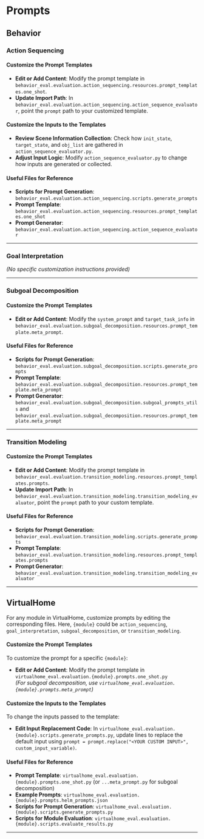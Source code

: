 # Prompts

## Behavior

### Action Sequencing

#### Customize the Prompt Templates
- **Edit or Add Content**: Modify the prompt template in `behavior_eval.evaluation.action_sequencing.resources.prompt_templates.one_shot`.
- **Update Import Path**: In `behavior_eval.evaluation.action_sequencing.action_sequence_evaluator`, point the `prompt` path to your customized template.

#### Customize the Inputs to the Templates
- **Review Scene Information Collection**: Check how `init_state`, `target_state`, and `obj_list` are gathered in `action_sequence_evaluator.py`.
- **Adjust Input Logic**: Modify `action_sequence_evaluator.py` to change how inputs are generated or collected.

#### Useful Files for Reference
- **Scripts for Prompt Generation**: `behavior_eval.evaluation.action_sequencing.scripts.generate_prompts`
- **Prompt Template**: `behavior_eval.evaluation.action_sequencing.resources.prompt_templates.one_shot`
- **Prompt Generator**: `behavior_eval.evaluation.action_sequencing.action_sequence_evaluator`

---

### Goal Interpretation

*(No specific customization instructions provided)*

---

### Subgoal Decomposition

#### Customize the Prompt Templates
- **Edit or Add Content**: Modify the `system_prompt` and `target_task_info` in `behavior_eval.evaluation.subgoal_decomposition.resources.prompt_template.meta_prompt`.

#### Useful Files for Reference
- **Scripts for Prompt Generation**: `behavior_eval.evaluation.subgoal_decomposition.scripts.generate_prompts`
- **Prompt Template**: `behavior_eval.evaluation.subgoal_decomposition.resources.prompt_template.meta_prompt`
- **Prompt Generator**: `behavior_eval.evaluation.subgoal_decomposition.subgoal_prompts_utils` and `behavior_eval.evaluation.subgoal_decomposition.resources.prompt_template.meta_prompt`

---

### Transition Modeling

#### Customize the Prompt Templates
- **Edit or Add Content**: Modify the prompt template in `behavior_eval.evaluation.transition_modeling.resources.prompt_templates.prompts`.
- **Update Import Path**: In `behavior_eval.evaluation.transition_modeling.transition_modeling_evaluator`, point the `prompt` path to your custom template.

#### Useful Files for Reference
- **Scripts for Prompt Generation**: `behavior_eval.evaluation.transition_modeling.scripts.generate_prompts`
- **Prompt Template**: `behavior_eval.evaluation.transition_modeling.resources.prompt_templates.prompts`
- **Prompt Generator**: `behavior_eval.evaluation.transition_modeling.transition_modeling_evaluator`

---

## VirtualHome

For any module in VirtualHome, customize prompts by editing the corresponding files. Here, `{module}` could be `action_sequencing`, `goal_interpretation`, `subgoal_decomposition`, or `transition_modeling`.

#### Customize the Prompt Templates

To customize the prompt for a specific `{module}`:
- **Edit or Add Content**: Modify the prompt template in `virtualhome_eval.evaluation.{module}.prompts.one_shot.py`  
  *(For subgoal decomposition, use `virtualhome_eval.evaluation.{module}.prompts.meta_prompt`)*

#### Customize the Inputs to the Templates

To change the inputs passed to the template:
- **Edit Input Replacement Code**: In `virtualhome_eval.evaluation.{module}.scripts.generate_prompts.py`, update lines to replace the default input using `prompt = prompt.replace("<YOUR CUSTOM INPUT>", custom_input_variable)`.

#### Useful Files for Reference
- **Prompt Template**: `virtualhome_eval.evaluation.{module}.prompts.one_shot.py` (or `...meta_prompt.py` for subgoal decomposition)
- **Example Prompts**: `virtualhome_eval.evaluation.{module}.prompts.helm_prompts.json`
- **Scripts for Prompt Generation**: `virtualhome_eval.evaluation.{module}.scripts.generate_prompts.py`
- **Scripts for Module Evaluation**: `virtualhome_eval.evaluation.{module}.scripts.evaluate_results.py`

---
